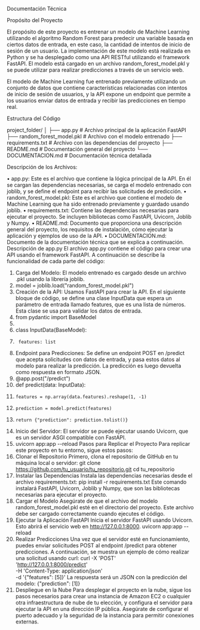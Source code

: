Documentación Técnica

Propósito del Proyecto

El propósito de este proyecto es entrenar un modelo de Machine Learning utilizando el algoritmo Random Forest para predecir una variable basada en ciertos datos de entrada, en este caso, la cantidad de intentos de inicio de sesión de un usuario. La implementación de este modelo está realizada en Python y se ha desplegado como una API RESTful utilizando el framework FastAPI. El modelo está cargado en un archivo random_forest_model.pkl y se puede utilizar para realizar predicciones a través de un servicio web.

El modelo de Machine Learning fue entrenado previamente utilizando un conjunto de datos que contiene características relacionadas con intentos de inicio de sesión de usuarios, y la API expone un endpoint que permite a los usuarios enviar datos de entrada y recibir las predicciones en tiempo real.

Estructura del Código

project_folder/
│
├── app.py                     # Archivo principal de la aplicación FastAPI
├── random_forest_model.pkl    # Archivo con el modelo entrenado
├── requirements.txt           # Archivo con las dependencias del proyecto
├── README.md                  # Documentación general del proyecto
└── DOCUMENTACION.md           # Documentación técnica detallada

Descripción de los Archivos:

•	app.py: Este es el archivo que contiene la lógica principal de la API. En él se cargan las dependencias necesarias, se carga el modelo entrenado con joblib, y se define el endpoint para recibir las solicitudes de predicción.
•	random_forest_model.pkl: Este es el archivo que contiene el modelo de Machine Learning que ha sido entrenado previamente y guardado usando joblib.
•	requirements.txt: Contiene las dependencias necesarias para ejecutar el proyecto. Se incluyen bibliotecas como FastAPI, Uvicorn, Joblib y Numpy.
•	README.md: Documento que proporciona una descripción general del proyecto, los requisitos de instalación, cómo ejecutar la aplicación y ejemplos de uso de la API.
•	DOCUMENTACION.md: Documento de la documentación técnica que se explica a continuación.
Descripción de app.py
El archivo app.py contiene el código para crear una API usando el framework FastAPI. A continuación se describe la funcionalidad de cada parte del código:
1.	Carga del Modelo: El modelo entrenado es cargado desde un archivo .pkl usando la librería joblib.
2.	model = joblib.load("random_forest_model.pkl")
3.	Creación de la API: Usamos FastAPI para crear la API. En el siguiente bloque de código, se define una clase InputData que espera un parámetro de entrada llamado features, que es una lista de números. Esta clase se usa para validar los datos de entrada.
4.	from pydantic import BaseModel
5.	
6.	class InputData(BaseModel):
7.	    features: list
8.	Endpoint para Predicciones: Se define un endpoint POST en /predict que acepta solicitudes con datos de entrada, y pasa estos datos al modelo para realizar la predicción. La predicción es luego devuelta como respuesta en formato JSON.
9.	@app.post("/predict")
10.	def predict(data: InputData):
11.	    features = np.array(data.features).reshape(1, -1)
12.	    prediction = model.predict(features)
13.	    return {"prediction": prediction.tolist()}
14.	Inicio del Servidor: El servidor se puede ejecutar usando Uvicorn, que es un servidor ASGI compatible con FastAPI.
15.	uvicorn app:app --reload
Pasos para Replicar el Proyecto
Para replicar este proyecto en tu entorno, sigue estos pasos:
1. Clonar el Repositorio
Primero, clona el repositorio de GitHub en tu máquina local o servidor:
git clone https://github.com/tu_usuario/tu_repositorio.git
cd tu_repositorio
2. Instalar las Dependencias
Instala las dependencias necesarias desde el archivo requirements.txt:
pip install -r requirements.txt
Este comando instalará FastAPI, Uvicorn, Joblib y Numpy, que son las bibliotecas necesarias para ejecutar el proyecto.
3. Cargar el Modelo
Asegúrate de que el archivo del modelo random_forest_model.pkl esté en el directorio del proyecto. Este archivo debe ser cargado correctamente cuando ejecutes el código.
4. Ejecutar la Aplicación FastAPI
Inicia el servidor FastAPI usando Uvicorn. Esto abrirá el servicio web en http://127.0.0.1:8000.
uvicorn app:app --reload
5. Realizar Predicciones
Una vez que el servidor esté en funcionamiento, puedes enviar solicitudes POST al endpoint /predict para obtener predicciones. A continuación, se muestra un ejemplo de cómo realizar una solicitud usando curl:
curl -X 'POST' \
  'http://127.0.0.1:8000/predict' \
  -H 'Content-Type: application/json' \
  -d '{"features": [5]}'
La respuesta será un JSON con la predicción del modelo:
{"prediction": [1]}
6. Despliegue en la Nube
Para desplegar el proyecto en la nube, sigue los pasos necesarios para crear una instancia de Amazon EC2 o cualquier otra infraestructura de nube de tu elección, y configura el servidor para ejecutar la API en una dirección IP pública. Asegúrate de configurar el puerto adecuado y la seguridad de la instancia para permitir conexiones externas.
